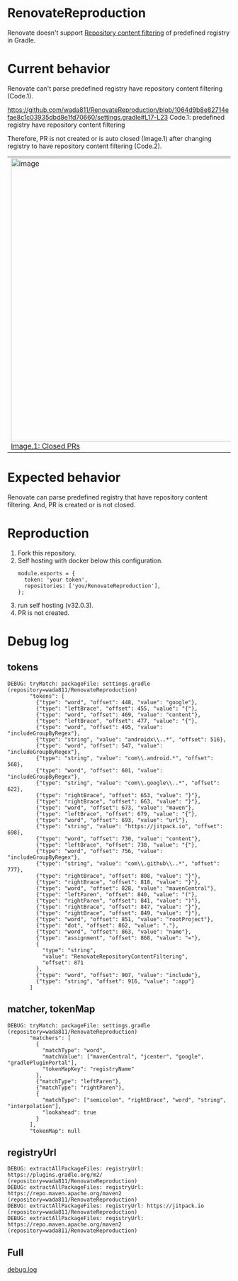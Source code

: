 # RenovateReproduction

Renovate doesn't support [Repository content filtering](https://docs.gradle.org/current/userguide/declaring_repositories.html#sec:repository-content-filtering) of predefined registry in Gradle.

# Current behavior

Renovate can't parse predefined registry have repository content filtering (Code.1).

https://github.com/wada811/RenovateReproduction/blob/1064d9b8e82714efae8c1c03935dbd8e1fd70660/settings.gradle#L17-L23
Code.1: predefined registry have repository content filtering

Therefore, PR is not created or is auto closed (Image.1) after changing registry to have repository content filtering (Code.2).

<table style="border: 0;">
  <tr>
    <td>
<a href="https://github.com/wada811/RenovateReproduction/pulls?q=is%3Apr+is%3Aclosed"><img width="640" alt="image" src="https://user-images.githubusercontent.com/1378923/157270734-925a6df1-477d-44d6-8c77-5c2af4ad1df8.png"><br>
Image.1: Closed PRs</a>
    </td>
    <td>
<a href="https://github.com/wada811/RenovateReproduction/commit/1064d9b8e82714efae8c1c03935dbd8e1fd70660#diff-7f825392aa37acd1cee0c2e7b9bb7366ad6eac64f3e6cdd816e156bcb69d30deL11-R23"><img width="430" alt="image" src="https://user-images.githubusercontent.com/1378923/157269795-27a5d539-8d06-4fdb-a938-30e0a2b00ee9.png"><br>
Code.2: Change registry to have repository content filtering</a>
    </td>
  </tr>
</table>

# Expected behavior

Renovate can parse predefined registry that have repository content filtering.
And, PR is created or is not closed.

# Reproduction

1. Fork this repository.
2. Self hosting with docker below this configuration.
    ```
    module.exports = {
      token: 'your token',
      repositories: ['you/RenovateReproduction'],
    };
    ```
3. run self hosting (v32.0.3).
4. PR is not created.

# Debug log

## tokens

```
DEBUG: tryMatch: packageFile: settings.gradle (repository=wada811/RenovateReproduction)
       "tokens": [
         {"type": "word", "offset": 448, "value": "google"},
         {"type": "leftBrace", "offset": 455, "value": "{"},
         {"type": "word", "offset": 469, "value": "content"},
         {"type": "leftBrace", "offset": 477, "value": "{"},
         {"type": "word", "offset": 495, "value": "includeGroupByRegex"},
         {"type": "string", "value": "androidx\\..*", "offset": 516},
         {"type": "word", "offset": 547, "value": "includeGroupByRegex"},
         {"type": "string", "value": "com\\.android.*", "offset": 568},
         {"type": "word", "offset": 601, "value": "includeGroupByRegex"},
         {"type": "string", "value": "com\\.google\\..*", "offset": 622},
         {"type": "rightBrace", "offset": 653, "value": "}"},
         {"type": "rightBrace", "offset": 663, "value": "}"},
         {"type": "word", "offset": 673, "value": "maven"},
         {"type": "leftBrace", "offset": 679, "value": "{"},
         {"type": "word", "offset": 693, "value": "url"},
         {"type": "string", "value": "https://jitpack.io", "offset": 698},
         {"type": "word", "offset": 730, "value": "content"},
         {"type": "leftBrace", "offset": 738, "value": "{"},
         {"type": "word", "offset": 756, "value": "includeGroupByRegex"},
         {"type": "string", "value": "com\\.github\\..*", "offset": 777},
         {"type": "rightBrace", "offset": 808, "value": "}"},
         {"type": "rightBrace", "offset": 818, "value": "}"},
         {"type": "word", "offset": 828, "value": "mavenCentral"},
         {"type": "leftParen", "offset": 840, "value": "("},
         {"type": "rightParen", "offset": 841, "value": ")"},
         {"type": "rightBrace", "offset": 847, "value": "}"},
         {"type": "rightBrace", "offset": 849, "value": "}"},
         {"type": "word", "offset": 851, "value": "rootProject"},
         {"type": "dot", "offset": 862, "value": "."},
         {"type": "word", "offset": 863, "value": "name"},
         {"type": "assignment", "offset": 868, "value": "="},
         {
           "type": "string",
           "value": "RenovateRepositoryContentFiltering",
           "offset": 871
         },
         {"type": "word", "offset": 907, "value": "include"},
         {"type": "string", "offset": 916, "value": ":app"}
       ]
```

## matcher, tokenMap

```
DEBUG: tryMatch: packageFile: settings.gradle (repository=wada811/RenovateReproduction)
       "matchers": [
         {
           "matchType": "word",
           "matchValue": ["mavenCentral", "jcenter", "google", "gradlePluginPortal"],
           "tokenMapKey": "registryName"
         },
         {"matchType": "leftParen"},
         {"matchType": "rightParen"},
         {
           "matchType": ["semicolon", "rightBrace", "word", "string", "interpolation"],
           "lookahead": true
         }
       ],
       "tokenMap": null
```

## registryUrl

```
DEBUG: extractAllPackageFiles: registryUrl: https://plugins.gradle.org/m2/ (repository=wada811/RenovateReproduction)
DEBUG: extractAllPackageFiles: registryUrl: https://repo.maven.apache.org/maven2 (repository=wada811/RenovateReproduction)
DEBUG: extractAllPackageFiles: registryUrl: https://jitpack.io (repository=wada811/RenovateReproduction)
DEBUG: extractAllPackageFiles: registryUrl: https://repo.maven.apache.org/maven2 (repository=wada811/RenovateReproduction)
```

## Full

[debug.log](https://raw.githubusercontent.com/wada811/RenovateReproduction/main/debug.log)


